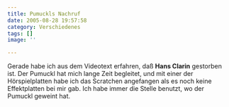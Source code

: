 ```yaml
---
title: Pumuckls Nachruf
date: 2005-08-28 19:57:58
category: Verschiedenes
tags: []
image: ''

---
```


Gerade habe ich aus dem Videotext erfahren, daß **Hans Clarin** gestorben ist. Der Pumuckl hat mich lange Zeit begleitet, und mit einer der Hörspielplatten habe ich das Scratchen angefangen als es noch keine Effektplatten bei mir gab. Ich habe immer die Stelle benutzt, wo der Pumuckl geweint hat.
